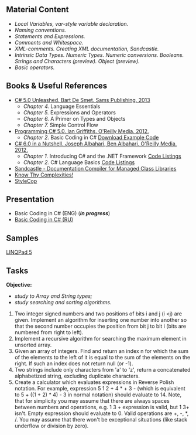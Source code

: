 ## Material Content 
- *Local Variables, var-style variable declaration.*
- *Naming conventions.*
- *Statements and Expressions.*
- *Comments and Whitespace.*
- *XML-comments. Сreating XML documentation, Sandcastle.*
- *Intrinsic Data Types. Numeric Types. Numeric conversions. Booleans. Strings and Characters (preview). Object (preview).*
- *Basic operators.*

## Books & Useful References 
- [C# 5.0 Unleashed. Bart De Smet. Sams Publishing. 2013](https://www.goodreads.com/book/show/16284093-c-5-0-unleashed)
   - *Chapter 4.* Language Essentials
   - *Chapter 5.* Expressions and Operators
   - *Chapter 6.* A Primer on Types and Objects
   - *Chapter 7.* Simple Control Flow
- [Programming C# 5.0. Ian Griffiths. O'Reilly Media. 2012.](http://shop.oreilly.com/product/0636920024064.do)
   - *Chapter 2.* Basic Coding in C# [Download Example Code](https://resources.oreilly.com/examples/0636920024064/blob/master/Ch02.zip)
- [C# 6.0 in a Nutshell. Joseph Albahari, Ben Albahari. O'Reilly Media. 2012.](http://shop.oreilly.com/product/0636920040323.do)
   - *Chapter 1.* Introducing C# and the .NET Framework [Code Listings](http://www.albahari.com/nutshell/ch01.aspx)
   - *Chapter 2.* C# Language Basics [Code Listings](http://www.albahari.com/nutshell/ch02.aspx)
- [Sandcastle - Documentation Compiler for Managed Class Libraries](https://sandcastle.codeplex.com/)
- [Know Thy Complexities!](http://bigocheatsheet.com/)
- [StyleCop](https://github.com/StyleCop)

## Presentation 
- Basic Coding in C# (ENG) (***in progress***)
- [Basic Coding in C# (RU)](https://github.com/EPM-RD-NETLAB/.NET-Framework-modules/blob/master/M2.%20Basic%20Coding%20in%20C%23/Basic%20Coding%20in%20C%23.pptx)

## Samples 
[LINQPad 5](https://github.com/EPM-RD-NETLAB/.NET-Framework-modules/tree/master/M2.%20Basic%20Coding%20in%20C%23/Samples/LINQPad%205)

## Tasks  
**Objective:** 
- *study to Array and String types;* 
- *study searching and sorting algorithms.*

1. Two integer signed numbers and two positions of bits i and j (i <j) are given. Implement an algorithm for inserting one number into another so that the second number occupies the position from bit j to bit i (bits are numbered from right to left).
2. Implement a recursive algorithm for searching the maximum element in unsorted array.
3. Given an array of integers. Find and return an index n for which the sum of the elements to the left of it is equal to the sum of the elements on the right. If such an index does not return null (or -1).
4. Two strings include only characters from 'a' to 'z', return a concatenated alphabetized string, excluding duplicate characters.
5. Create a calculator which evaluates expressions in Reverse Polish notation. For example, expression 5 1 2 + 4 * + 3 - (which is equivalent to 5 + ((1 + 2) * 4) - 3 in normal notation) should evaluate to 14. Note, that for simplicity you may assume that there are always spaces between numbers and operations, e.g. 1 3 + expression is valid, but 1 3+ isn't. Empty expression should evaluate to 0. Valid operations are +, -, *, /. You may assume that there won't be exceptional situations (like stack underflow or division by zero).

